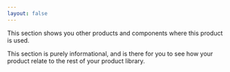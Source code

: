 ```yaml
---
layout: false
---
```


<script setup>
import { useData } from 'vitepress'
import MinidocStyles from '../MinidocStyles.vue'
const { site, frontmatter } = useData()
</script>

<MinidocStyles />

This section shows you other products and components where this product is used.

This section is purely informational, and is there for you to see how your product relate to the rest of your product library.